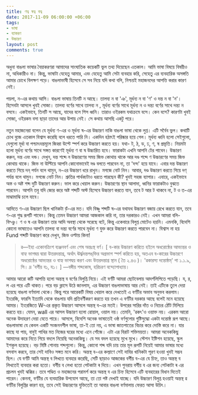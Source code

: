 ```yaml
---
title: ণত্ব ষত্ব বত্ব
date: 2017-11-09 06:00:00 +06:00
tags:
- ভাষা
- ব্যাকরণ
- উচ্চারণ
layout: post
comments: true
---
```


অধুনা বাঙলা ভাষার বৈয়াকরণরা আমাদের সাংঘাতিক কয়েকটি ভুল তথ্য দিয়েছেন এতকাল। আমি ভাষা বিষয়ে বিষয়ীও না, অধিকারীও না। কিন্তু, ভাষাটা যেহেতু আমার, এবং যেহেতু আমি সেটা ব্যবহার করি, সেহেতু এর ব্যবহারিক অসঙ্গতি আমার চোখে বিলক্ষণ পড়ে। বাঙলাভাষী হিসেবে সে সব নিয়ে যদি কথা বলি, নিশ্চয়ই মহাজনদের আপত্তি করার কারণ নেই।


পয়লা, ন-এর কথায় আসি। বাঙলা ভাষায় তিনটি ন আছে। তালব্য ন বা 'ঞ', মূর্ধন্য ন বা 'ণ' ও দন্ত ন বা 'ন'। হিসেবটা আসলে খুবই সোজা। তালব্য বর্ণের সাথে তালব্য ন , মূর্ধন্য বর্ণের সাথে মূর্ধন্য ন ও দন্ত্য বর্ণের সাথে দন্ত্য ন বসবে। একইভাবে, তিনটি স আছে, যাদের বলে শিস ধ্বনি। তারাও ওইরকম যথাক্রমে বসে। কেন বসে? কারণটা খুবই সোজা, ওইরকম বসা ছাড়া তাদের আর উপায় নেই। সে কথায় আসছি একটু পরে। 


নতুন মহাজনেরা বলেন যে মূর্ধন্য ণ-এর ও মূর্ধন্য ষ-এর উচ্চারণ নাকি বাঙলা ভাষা থেকে লুপ্ত। এটি সর্বৈব ভুল। কথাটি চোখ বুজে এতকাল বিশ্বাস করেছি বলে ধরতে পারি নি। একদিন হঠাৎই পরিষ্কার হয়ে গেল। মূর্ধন্য ধ্বনি হলো সেইগুলো, যেগুলো মূর্ধা বা পশ্চাৎদন্তমূলে জিহ্বা উল্টে স্পর্শ করে উচ্চারণ করতে হয়। যথা- ট, ঠ, ড, ঢ, ণ, ষ প্রভৃতি। নিয়মটা হলো মূর্ধন্য বর্ণের সাথে সঙ্গত কারণেই মূর্ধন্য ণ বা ষ উচ্চারিত হবে। ফারাকটা এখনি আপনি টের পাবেন। উচ্চারণ করুন, দন্ত এবং দন্ড। দেখুন, দন্ত শব্দে ন উচ্চারণের সময় জিভ কোথায় থাকে আর দণ্ড শব্দে ণ উচ্চারণের সময় জিভ কোথায় থাকে। জিভ না উল্টিয়ে আপনি কোনোভাবেই দণ্ড বলতে পারবেন না, তা 'দন্দ' হয়ে যাবে। এবার দন্ত উচ্চারণ করতে গিয়ে দন্ পর্যন বলে থামুন, ন-এর উচ্চারণ ধরে রাখুন। মগজে নোট নিন। আবার, দণ্ড উচ্চারণ করতে গিয়ে দণ্ পর্যন্ত বলে থামুন। মগজে নোট নিন। শ্রুতির পার্থক্যটাও ধরতে পারছেন কী? খুবই সহজ ব্যাপার। এবারে, একইভাবে অস্ত ও অষ্ট শব্দ দুটি উচ্চারণ করুন। ভাল করে খেয়াল করুন। উচ্চারণের স্থান আলাদা, ধ্বনির ফারাকটাও বুঝতে পারবেন। আপনি তবু যদি জোর করে অষ্ট শব্দটি অস্ট হিসেবে উচ্চারণ করতে যান, তবে ট আর ট থাকবে না, ট ও ত-এর মাঝামাঝি চলে যাবে।


আদিতে ণ-এর উচ্চারণ ছিল খানিকটা ড়ঁ-এর মত। যদি বিষ্ণু শব্দটি ষ-এর যথাযথ উচ্চারণ বজায় রেখে করতে যান, তবে ণ-এর শুদ্ধ রূপটি পাবেন। কিন্তু তেমন উচ্চারণ আমরা আজকাল করি না, তার দরকারও নেই। এখন আমরা বলি- বিশ্ঞু। ণ ও ষ এর উচ্চারণ তার আদি অবস্থা থেকে সরেছে বটে, কিন্তু একেবারে বিলুপ্ত মোটেও হয়নি। এমনকি, বিদেশি কোনো ভাষাতেও আপনি তালব্য বা দন্ত্য বর্ণের সাথে মূর্ধন্য ণ যুক্ত করে উচ্চারণ করতে পারবেন না। বিশ্বাস না হয় Fund শব্দটি উচ্চারণ করে দেখুন, জিভ ওল্টায় কিনা!
 

>ৱ—ইহা একোনত্রিংশ ব্যঞ্জনবর্ণ এবং শেষ অন্তঃস্থ বর্ণ। [ ব-কার উচ্চারণ করিতে হইলে অধরোষ্ঠের আভ্যন্তর ও বাহ্য ভাগদ্বয় দ্বারা উত্তরদন্তাগ্র, অর্থাৎ ঊর্দ্ধ্বদন্তপঙ্‌ক্তির অগ্রভাগ স্পর্শ করিতে হয়, অতএব ব-কারের উচ্চারণে অধরোষ্ঠের আভ্যন্তর ও বাহ্য ভাগদ্বয় করণ এবং উত্তরদন্তাগ্র স্থান ( তৈ ২.৪৩ )। 'ৱকারস্য দন্তোষ্ঠম্' পা ১.১.৯, সি। দ্র 'বর্গীয় ব১, য১। ]
>—বঙ্গীয় শব্দকোষ, হরিচরণ বন্দ্যোপাধ্যায়।


আমার আরো কটি আপত্তি হলো অন্তস্থ ব বর্ণের বিলুপ্তি নিয়ে। এই বর্ণটি আমরা ছোটবেলায় আদর্শলিপিতে পড়েছি। য, র, ল এর পরে এটি থাকত। পরে বড় ক্লাসে উঠে জানলাম, এর উচ্চারণ বাঙলাভাষায় আর নেই। তাই এটিকে তুলে দেয়া হয়েছে বাঙলা বর্ণমালা থেকে। কিন্তু পরে আরেকটি বিষয় খেয়াল করে দেখতেই এ বর্ণটির অভাব অনুভব করলাম। ইংরেজি, ফারসি ইত্যাদি থেকে বাঙলায় যদি প্রতিবর্ণীকরণ করতে হয় তখন এ বর্ণটির দরকার আছে বলেই মনে হয়েছে আমার। ইংরেজিতে W-এর প্রকৃত উচ্চারণ আসলে অন্তস্থ ব-এর মতই। উপরের সারির দাঁত ও নিচের ঠোঁট মিলিয়ে করতে হয়। যেমন, wall এর আসল উচ্চারণ হলো ৱোয়াল, ওয়াল নয়। তেমনি, 'ৱকৎ'ও ওয়াক্ত নয়। এরকম আরো অনেক উদাহরণ দেয়া যেতে পারে। আসলে, বিদেশি অনেক ভাষাতেই ওষ্ঠ বর্ণগুলোর গুষ্টিসুদ্ধো একটা দন্তোষ্ঠ রূপ আছে। বাঙলাভাষা যে কেবল একটি সংজননশীল ভাষা, তা-ই তো নয়, এ ভাষা জাতপাতের বিচার করে দোস্তি করে না। যার কাছে যা পায়, বাবুই পাখির মত নিজের ঘরের মধ্যে এনে গোঁজে। এটা এর বিরাট শক্তিময়তা। আমরা অনেককিছু আমাদের করে নিতে গিয়ে বদলে নিয়েছি অনেককিছু। যে সব বদল হয়েছে মুখে মুখে। স্টেশন ইষ্টিশন হয়েছে, স্কুল ইশকুল হয়েছে। বড় মিষ্টি শোনায় শব্দগুলো। কিন্তু, কোনো শব্দ যদি চায় তার মূল রূপটি নিয়েই আমার ভাষার মধ্যে বসবাস করবে, তার সেই দাবিও সঙ্গত মনে করি। অন্তস্থ ব-এর কল্যাণে সেই দাবির খানিকটা পূরণ হওয়া খুবই সম্ভব ছিল। যে বর্ণটি আমি অন্তস্থ ব লিখতে ব্যবহার করেছি, সেটি ছাড়াও আজকের বর্গীয় ব-এর যে চিহ্ন, তাও অন্তস্থ ব লিখতেই ব্যবহার করা হতো। বর্গীয় ব লেখা হতো পেটকাটা ৰ দিয়ে। এখন পুনরায় বর্গীয় ব এর জন্য পেটকাটা ৰ এর প্রচলন খুবই ঝক্কির। তবে পণ্ডিত ও মহাজনের পরামর্শ করে অন্তস্থ ব এর চিহ্ন হিসেবে এটি ব্যবহারের বিধান দিতেই পারেন। কেননা, বর্ণটির যে ব্যবহারিক উপযোগ আছে, তা তো পষ্ট দেখাই যাচ্ছে। যদি উচ্চারণ বিলুপ্ত হওয়াই অন্তস্থ ৱ বর্ণটির বিলুপ্তির কারণ হয়, তবে সেই উচ্চারণের যুক্তিতেই তা আবার বাঙলা বর্ণমালায় ফেরত আসা উচিৎ।